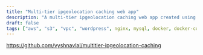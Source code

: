 ```yaml
---
title: "Multi-tier ipgeolocation caching web app"
description: "A multi-tier ipgeolocation caching web app created using Flask and deployed using Docker compose."
draft: false
tags: ["aws", "s3", "vpc", "wordpress", nginx, mysql, docker, docker-compose, flask, caching, webapp]
---
```


https://github.com/vyshnavlal/multitier-ipgeolocation-caching